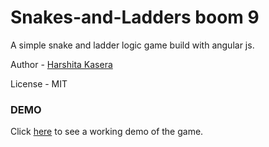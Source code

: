 Snakes-and-Ladders boom 9
==================

A simple snake and ladder logic game build with angular js.

Author - [Harshita Kasera](https://github.com/hkasera)

License - MIT


### DEMO

Click <a href="http://harshitakasera.com/projects/snl/game" target="_blank">here</a> to see a working demo of the game.

